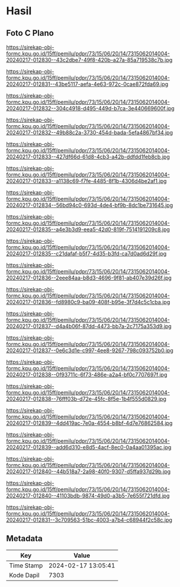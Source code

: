 # Hasil

## Foto C Plano

https://sirekap-obj-formc.kpu.go.id/15ff/pemilu/pdpr/73/15/06/20/14/7315062014004-20240217-012830--43c2dbe7-49f8-420b-a27a-85a719538c7b.jpg

https://sirekap-obj-formc.kpu.go.id/15ff/pemilu/pdpr/73/15/06/20/14/7315062014004-20240217-012831--43be5117-aefa-4e63-972c-0cae872fda69.jpg

https://sirekap-obj-formc.kpu.go.id/15ff/pemilu/pdpr/73/15/06/20/14/7315062014004-20240217-012832--304c4918-d495-449d-b7ca-3e440669600f.jpg

https://sirekap-obj-formc.kpu.go.id/15ff/pemilu/pdpr/73/15/06/20/14/7315062014004-20240217-012832--49b88c2a-3730-454d-bada-5efa4867bf34.jpg

https://sirekap-obj-formc.kpu.go.id/15ff/pemilu/pdpr/73/15/06/20/14/7315062014004-20240217-012833--427df66d-61d8-4cb3-a42b-ddfdd1feb8cb.jpg

https://sirekap-obj-formc.kpu.go.id/15ff/pemilu/pdpr/73/15/06/20/14/7315062014004-20240217-012833--a1138c69-f7fe-4485-8f1b-4306d4be2af1.jpg

https://sirekap-obj-formc.kpu.go.id/15ff/pemilu/pdpr/73/15/06/20/14/7315062014004-20240217-012834--56bd94c0-693d-4de4-bf9b-8dc1be731645.jpg

https://sirekap-obj-formc.kpu.go.id/15ff/pemilu/pdpr/73/15/06/20/14/7315062014004-20240217-012835--a4e3b3d9-eea5-42d0-819f-7514191209c8.jpg

https://sirekap-obj-formc.kpu.go.id/15ff/pemilu/pdpr/73/15/06/20/14/7315062014004-20240217-012835--c21dafaf-b5f7-4d35-b3fd-ca7d0ad6d29f.jpg

https://sirekap-obj-formc.kpu.go.id/15ff/pemilu/pdpr/73/15/06/20/14/7315062014004-20240217-012836--2eee84aa-b8d3-4696-9f81-ab407e39d26f.jpg

https://sirekap-obj-formc.kpu.go.id/15ff/pemilu/pdpr/73/15/06/20/14/7315062014004-20240217-012836--fd8980c9-ba09-408f-b95e-3f7d4c5c1cba.jpg

https://sirekap-obj-formc.kpu.go.id/15ff/pemilu/pdpr/73/15/06/20/14/7315062014004-20240217-012837--d4a4b06f-87dd-4473-bb7a-2c7175a353d9.jpg

https://sirekap-obj-formc.kpu.go.id/15ff/pemilu/pdpr/73/15/06/20/14/7315062014004-20240217-012837--0e6c3d1e-c997-4ee8-9267-798c093752b0.jpg

https://sirekap-obj-formc.kpu.go.id/15ff/pemilu/pdpr/73/15/06/20/14/7315062014004-20240217-012838--0f93711c-6f73-486e-a2a4-bf0c7707697f.jpg

https://sirekap-obj-formc.kpu.go.id/15ff/pemilu/pdpr/73/15/06/20/14/7315062014004-20240217-012838--76fff03b-d72e-45fc-8f5e-1b4f555d0829.jpg

https://sirekap-obj-formc.kpu.go.id/15ff/pemilu/pdpr/73/15/06/20/14/7315062014004-20240217-012839--4dd419ac-7e0a-4554-b8bf-4d7e76862584.jpg

https://sirekap-obj-formc.kpu.go.id/15ff/pemilu/pdpr/73/15/06/20/14/7315062014004-20240217-012839--add6d310-e8d5-4acf-8ec0-0a4aa01395ac.jpg

https://sirekap-obj-formc.kpu.go.id/15ff/pemilu/pdpr/73/15/06/20/14/7315062014004-20240217-012840--44b518a7-2a98-40f0-9307-d5ffa937d29b.jpg

https://sirekap-obj-formc.kpu.go.id/15ff/pemilu/pdpr/73/15/06/20/14/7315062014004-20240217-012840--41103bdb-9874-49d0-a3b5-7e655f721dfd.jpg

https://sirekap-obj-formc.kpu.go.id/15ff/pemilu/pdpr/73/15/06/20/14/7315062014004-20240217-012831--3c709563-51bc-4003-a7b4-c68944f2c58c.jpg


## Metadata

| Key        | Value               |
| ---------- | ------------------- |
| Time Stamp | 2024-02-17 13:05:41 |
| Kode Dapil | 7303                |



